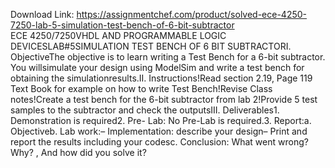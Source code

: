 Download Link: https://assignmentchef.com/product/solved-ece-4250-7250-lab-5-simulation-test-bench-of-6-bit-subtractor
<br>
ECE 4250/7250VHDL AND PROGRAMMABLE LOGIC DEVICESLAB#5SIMULATION TEST BENCH OF 6 BIT SUBTRACTORI. ObjectiveThe objective is to learn writing a Test Bench for a 6-bit subtractor. You willsimulate your design using ModelSim and write a test bench for obtaining the simulationresults.II. Instructions!Read section 2.19, Page 119 Text Book for example on how to write Test Bench!Revise Class notes!Create a test bench for the 6-bit subtractor from lab 2!Provide 5 test samples to the subtractor and check the outputsIII. Deliverables1. Demonstration is required2. Pre- Lab: No Pre-Lab is required.3. Report:a. Objectiveb. Lab work:– Implementation: describe your design– Print and report the results including your codesc. Conclusion: What went wrong? Why? , And how did you solve it?